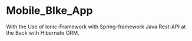 # Mobile_BIke_App
With the Use of Ionic-Framework with Spring-framework Java Rest-API at the Back with Hibernate ORM.
